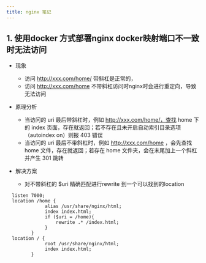 ```yaml
---
title: nginx 笔记
---
```

## 1. 使用docker 方式部署nginx  docker映射端口不一致时无法访问
- 现象
  - 访问 http://xxx.com/home/ 带斜杠是正常的， 
  - 访问 http://xxx.com/home 不带斜杠访问时nginx时会进行重定向，导致无法访问

- 原理分析
  - 当访问的 uri 最后带斜杠时，例如 http://xxx.com/home/，查找 home 下的 index 页面，存在就返回；若不存在且未开启自动索引目录选项（autoindex on）则报 403 错误
  - 当访问的 uri 最后不带斜杠时，例如 http://xxx.com/home ，会先查找 home 文件，存在就返回；若存在 home 文件夹，会在末尾加上一个斜杠并产生 301 跳转
  
- 解决方案
   - 对不带斜杠的 $uri 精确匹配进行rewrite 到一个可以找到的location
```
  listen 7000;
  location /home {
              alias /usr/share/nginx/html;
              index index.html;
              if ($uri = /home){
                  rewrite .* /index.html;
              }
         }
  location / {
              root /usr/share/nginx/html;
              index index.html;
         }
  ```
